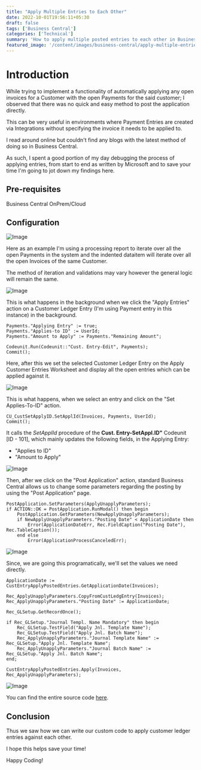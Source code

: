 ```yaml
---
title: "Apply Multiple Entries to Each Other"
date: 2022-10-01T19:56:11+05:30
draft: false
tags: ['Business Central']
categories: ['Technical']
summary: 'How to apply multiple posted entries to each other in Business Central using AL'
featured_image: '/content/images/business-central/apply-multiple-entries-to-each-other/Image6.png'
---
```


# Introduction

While trying to implement a functionality of automatically applying any open invoices for a Customer with the open Payments for the said customer; I observed that there was no quick and easy method to post the application directly.

This can be very useful in environments where Payment Entries are created via Integrations without specifying the invoice it needs to be applied to. 

I read around online but couldn't find any blogs with the latest method of doing so in Business Central.

As such, I spent a good portion of my day debugging the process of applying entries, from start to end as written by Microsoft and to save your time I'm going to jot down my findings here.

## Pre-requisites
Business Central OnPrem/Cloud

## Configuration
<!-- ![Image](https://i.ibb.co/yF5KwVd/image.png) -->
![Image](/content/images/business-central/apply-multiple-entries-to-each-other/Image1.png)

Here as an example I'm using a processing report to iterate over all the open Payments in the system and the indented dataitem will iterate over all the open Invoices of the same Customer. 

The method of iteration and validations may vary however the general logic will remain the same.

<!-- ![Image](https://i.ibb.co/nR8TRDx/image.png) -->
![Image](/content/images/business-central/apply-multiple-entries-to-each-other/Image2.png)

This is what happens in the background when we click the "Apply Entries" action on a Customer Ledger Entry (I'm using Payment entry in this instance) in the background.


```
Payments."Applying Entry" := true;
Payments."Applies-to ID" := UserId;
Payments."Amount to Apply" := Payments."Remaining Amount";

Codeunit.Run(Codeunit::"Cust. Entry-Edit", Payments);
Commit();
```

Here, after this we set the selected Customer Ledger Entry on the Apply Customer Entries Worksheet and display all the open entries which can be applied against it.

<!-- ![Image](https://i.ibb.co/GvXfdH7/image.png) -->
![Image](/content/images/business-central/apply-multiple-entries-to-each-other/Image3.png)

This is what happens, when we select an entry and click on the "Set Applies-To-ID" action.

```
CU_CustSetApplyID.SetApplId(Invoices, Payments, UserId);
Commit();
```

It calls the *SetApplId* procedure of the **Cust. Entry-SetAppl.ID"** Codeunit [ID - 101], which mainly updates the following fields, in the Applying Entry:
- "Applies to ID"
- "Amount to Apply" 


<!-- ![Image](https://i.ibb.co/PwqwfVw/image.png) -->
![Image](/content/images/business-central/apply-multiple-entries-to-each-other/Image4.png)

Then, after we click on the "Post Application" action, standard Business Central allows us to change some parameters regarding the posting by using the "Post Application" page.

```
PostApplication.SetParameters(ApplyUnapplyParameters);
if ACTION::OK = PostApplication.RunModal() then begin
    PostApplication.GetParameters(NewApplyUnapplyParameters);
    if NewApplyUnapplyParameters."Posting Date" < ApplicationDate then
        Error(ApplicationDateErr, Rec.FieldCaption("Posting Date"), Rec.TableCaption());
    end else
        Error(ApplicationProcessCanceledErr);
```
<!-- ![Image](https://i.ibb.co/yPyxjRG/image.png) -->
![Image](/content/images/business-central/apply-multiple-entries-to-each-other/Image5.png)

Since, we are going this programatically, we'll set the values we need directly.

```
ApplicationDate := CustEntryApplyPostedEntries.GetApplicationDate(Invoices);

Rec_ApplyUnapplyParameters.CopyFromCustLedgEntry(Invoices);
Rec_ApplyUnapplyParameters."Posting Date" := ApplicationDate;

Rec_GLSetup.GetRecordOnce();

if Rec_GLSetup."Journal Templ. Name Mandatory" then begin
    Rec_GLSetup.TestField("Apply Jnl. Template Name");
    Rec_GLSetup.TestField("Apply Jnl. Batch Name");
    Rec_ApplyUnapplyParameters."Journal Template Name" := Rec_GLSetup."Apply Jnl. Template Name";
    Rec_ApplyUnapplyParameters."Journal Batch Name" := Rec_GLSetup."Apply Jnl. Batch Name";
end;

CustEntryApplyPostedEntries.Apply(Invoices, Rec_ApplyUnapplyParameters);
```

<!-- ![Image](https://i.ibb.co/Nsc27Bd/image.png) -->
![Image](/content/images/business-central/apply-multiple-entries-to-each-other/Image6.png)

You can find the entire source code [here](https://pastebin.com/wr8jHsXf).

## Conclusion
Thus we saw how we can write our custom code to apply customer ledger entries against each other.

I hope this helps save your time!

Happy Coding!
